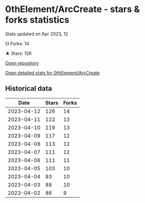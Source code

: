 # 0thElement/ArcCreate - stars & forks statistics

Stats updated on Apr 2023, 12

☋ Forks: 14

★ Stars: 126

[Open repository](https://github.com/0thElement/ArcCreate)

[Open detailed stats for 0thElement/ArcCreate](https://reviewgithub.com/rep/0thElement/ArcCreate)

## Historical data
| Date | Stars | Forks |
|------|-------|-------|
| 2023-04-12 | 126 | 14 | 
| 2023-04-11 | 122 | 13 | 
| 2023-04-10 | 119 | 13 | 
| 2023-04-09 | 117 | 12 | 
| 2023-04-08 | 113 | 12 | 
| 2023-04-07 | 111 | 12 | 
| 2023-04-06 | 111 | 11 | 
| 2023-04-05 | 103 | 10 | 
| 2023-04-04 | 93 | 10 | 
| 2023-04-03 | 88 | 10 | 
| 2023-04-02 | 86 | 9 | 

